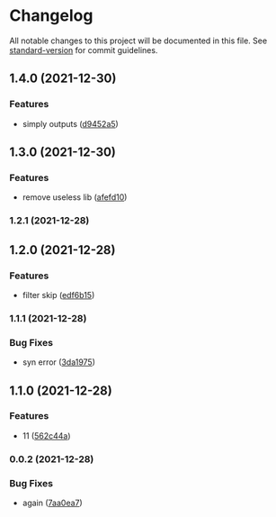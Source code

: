 # Changelog

All notable changes to this project will be documented in this file. See [standard-version](https://github.com/conventional-changelog/standard-version) for commit guidelines.

## 1.4.0 (2021-12-30)


### Features

* simply outputs ([d9452a5](https://github.com/daichangxin/js.layabox-core/commit/d9452a543a7bc7ce5228b728d860bd6ac11cb9e2))

## 1.3.0 (2021-12-30)


### Features

* remove useless lib ([afefd10](https://github.com/daichangxin/js.layabox-core/commit/afefd107667605196cf1a4c85fd6673c012b60c9))

### 1.2.1 (2021-12-28)

## 1.2.0 (2021-12-28)


### Features

* filter skip ([edf6b15](https://github.com/daichangxin/js.layabox-core/commit/edf6b150648bb8393a45d9a8c81d7e3d9d32efbc))

### 1.1.1 (2021-12-28)


### Bug Fixes

* syn error ([3da1975](https://github.com/daichangxin/js.layabox-core/commit/3da19754a4c28b525b3355530056e0111527a9e9))

## 1.1.0 (2021-12-28)


### Features

* 11 ([562c44a](https://github.com/daichangxin/js.layabox-core/commit/562c44a2e8f8a6b2142714a54df32ce165739634))

### 0.0.2 (2021-12-28)


### Bug Fixes

* again ([7aa0ea7](https://github.com/daichangxin/js.layabox-core/commit/7aa0ea76e94e1a0522d86b39a0eafbeb4d0609b4))
